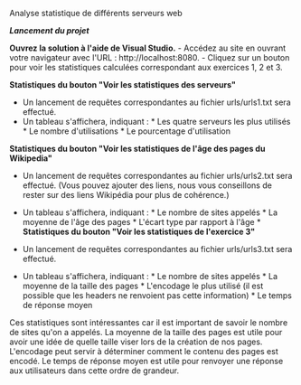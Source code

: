 Analyse statistique de différents serveurs web

***Lancement du projet***

**Ouvrez la solution à l'aide de Visual Studio.**
    - Accédez au site en ouvrant votre navigateur avec l'URL : http://localhost:8080.
    - Cliquez sur un bouton pour voir les statistiques calculées correspondant aux exercices 1, 2 et 3.
    
    
**Statistiques du bouton "Voir les statistiques des serveurs"**

  - Un lancement de requêtes correspondantes au fichier urls/urls1.txt sera effectué.
  - Un tableau s'affichera, indiquant :
        * Les quatre serveurs les plus utilisés
        * Le nombre d'utilisations
        * Le pourcentage d'utilisation


**Statistiques du bouton "Voir les statistiques de l'âge des pages du Wikipedia"**

  - Un lancement de requêtes correspondantes au fichier urls/urls2.txt sera effectué. (Vous pouvez ajouter des liens, nous vous conseillons de rester sur des liens Wikipédia pour plus de cohérence.)
  - Un tableau s'affichera, indiquant :
        * Le nombre de sites appelés
        * La moyenne de l'âge des pages
        * L'écart type par rapport à l'âge
        * 
**Statistiques du bouton "Voir les statistiques de l'exercice 3"**

  - Un lancement de requêtes correspondantes au fichier urls/urls3.txt sera effectué.
  - Un tableau s'affichera, indiquant :
        * Le nombre de sites appelés
        * La moyenne de la taille des pages
        * L'encodage le plus utilisé (il est possible que les headers ne renvoient pas cette information)
        * Le temps de réponse moyen
       
Ces statistiques sont intéressantes car il est important de savoir le nombre de sites qu'on a appelés. La moyenne de la taille des pages est utile pour avoir une idée de quelle taille viser lors de la création de nos pages. L'encodage peut servir à déterminer comment le contenu des pages est encodé. Le temps de réponse moyen est utile pour renvoyer une réponse aux utilisateurs dans cette ordre de grandeur.
